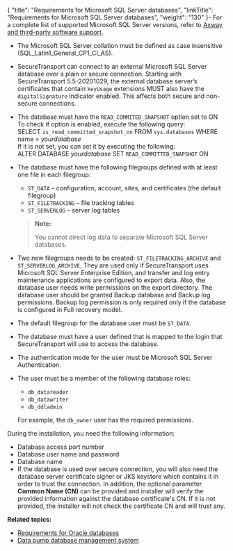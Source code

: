 {
    "title": "Requirements for Microsoft SQL Server databases",
    "linkTitle": "Requirements for Microsoft SQL Server databases",
    "weight": "130"
}-   For a complete list of supported Microsoft SQL Server versions, refer to <a href="https://docs.axway.com/bundle/SecureTransport_55_AdministratorGuide_allOS_en_HTML5/page/Content/AdministratorsGuide/introduction/r_st_Axway_and_third-party_software_support.htm" class="MCXref xref">Axway and third-party software support</a>.

-   The Microsoft SQL Server collation must be defined as case insensitive (SQL\_Latin1\_General\_CP1\_CI\_AS).

-   <span class="mc-variable axway_variables.Component_Short_Name variable">SecureTransport</span> can connect to an external Microsoft SQL Server database over a plain or secure connection.
    Starting with SecureTransport 5.5-20201029, the external database server’s certificates that contain `keyUsage` extensions MUST also have the `digitalSignature` indicator enabled. This affects both secure and non-secure connections.

-   The database must have the `READ_COMMITED_SNAPSHOT` option set to ON  
    To check if option is enabled, execute the following query:  
    SELECT `is_read_committed_snapshot_on` FROM `sys.databases` WHERE name = *yourdatabase*  
    If it is not set, you can set it by executing the following:  
    ALTER DATABASE *yourdatabase*
    SET `READ_COMMITTED_SNAPSHOT` ON

-   The database must have the following filegroups defined with at least one file in each filegroup:

    -   `ST_DATA` – configuration, account, sites, and certificates (the default filegroup)
    -   `ST_FILETRACKING` – file tracking tables
    -   `ST_SERVERLOG` – server log tables

      

    > **Note:**
    >
    > You cannot direct log data to separate Microsoft SQL Server databases.

-   Two new filegroups needs to be created: `ST_FILETRACKING_ARCHIVE` and `ST_SERVERLOG_ARCHIVE`. They are used only if <span class="mc-variable axway_variables.Component_Short_Name variable">SecureTransport</span> uses Microsoft SQL Server Enterprise Edition, and transfer and log entry maintenance applications are configured to export data.
    Also, the database user needs write permissions on the export directory.
    The database user should be granted Backup database and Backup log permissions. Backup log permission is only required only if the database is configured in Full recovery model.

-   The default filegroup for the database user must be `ST_DATA`.

-   The database must have a user defined that is mapped to the login that <span class="mc-variable axway_variables.Component_Short_Name variable">SecureTransport</span> will use to access the database.

-   The authentication mode for the user must be Microsoft SQL Server Authentication.

-   The user must be a member of the following database roles:
    -   `db_datareader`
    -   `db_datawriter`
    -   `db_ddladmin`

      
    For example, the `db_owner` user has the required permissions.

During the installation, you need the following information:

-   Database access port number
-   Database user name and password
-   Database name
-   If the database is used over secure connection, you will also need the database server certificate signer or JKS keystore which contains it in order to trust the connection. In addition, the optional parameter **Common Name (CN)** can be provided and installer will verify the provided information against the database certificate's CN. If it is not provided, the installer will not check the certificate CN and will trust any.

**Related topics:**

-   <a href="../requirements_for_oracle_databases" class="MCXref xref">Requirements for Oracle databases</a>
-   <a href="../requirements_for_oracle_databases/data_pump_database_management" class="MCXref xref">Data pump database management system</a>
